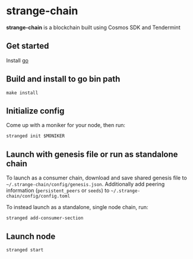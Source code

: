 # strange-chain
**strange-chain** is a blockchain built using Cosmos SDK and Tendermint

## Get started

Install [go](https://go.dev/dl/)

## Build and install to go bin path

```
make install
```

## Initialize config

Come up with a moniker for your node, then run:

```
stranged init $MONIKER
```
 
 
 
## Launch with genesis file or run as standalone chain

To launch as a consumer chain, download and save shared genesis file to `~/.strange-chain/config/genesis.json`. Additionally add peering information (`persistent_peers` or `seeds`) to `~/.strange-chain/config/config.toml`

To instead launch as a standalone, single node chain, run:

```
stranged add-consumer-section
```

## Launch node

```
stranged start
```
